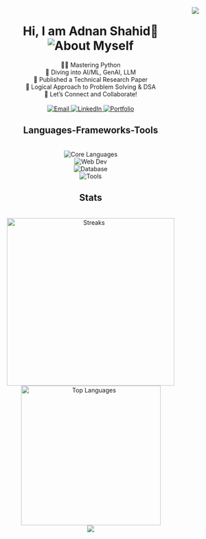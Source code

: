 <img align="right" src="https://visitor-badge.laobi.icu/badge?page_id=logically-nerd.logically-nerd" />
<h1 align="center">
    Hi, I am Adnan Shahid👋
  <br>
    <img src="https://readme-typing-svg.herokuapp.com?font=Fira+Code&size=35&pause=1000&center=true&vCenter=true&random=true&width=400&lines=A+Backend+Developer;An+AI%2FML+Enthusiast;A+Designer" alt="About Myself" />
</h1>

<div align="center">
👨‍💻 Mastering Python<br>
🤖 Diving into AI/ML, GenAI, LLM<br>
📄 Published a Technical Research Paper<br>
🧩 Logical Approach to Problem Solving & DSA<br>
🌟 Let’s Connect and Collaborate!
</div>
<br>
<div align="center">
  <a href="mailto:adnansh2804@gmail.com" title="Email">
    <img src="https://img.shields.io/badge/Gmail-333333?style=for-the-badge&logo=gmail&logoColor=red" alt="Email">
  </a>
  <a href="https://www.linkedin.com/in/logically-nerd/" title="LinkedIn">
    <img src="https://img.shields.io/badge/LinkedIn-0077B5?style=for-the-badge&logo=linkedin&logoColor=white" alt="LinkedIn">
  </a>
  <a href="https://logically-nerd.co/" title="Portfolio">
    <img src="https://img.shields.io/badge/Portfolio-FF5722?style=for-the-badge&logo=todoist&logoColor=white" alt="Portfolio">
  </a>
</div>

<h2 align="center">
  Languages-Frameworks-Tools
</h2>
<br>
<div align="center">
  <img src="https://skillicons.dev/icons?i=java,py,c,cpp" title="Core Languages"><br>
  <img src="https://skillicons.dev/icons?i=html,css,tailwind,js,nodejs" title="Web Dev"><br>
  <img src="https://skillicons.dev/icons?i=mysql,mongodb" title="Database"><br>
  <img src="https://skillicons.dev/icons?i=linux,vscode,git,github,stackoverflow,figma" title="Tools">
</div>

<h2 align="center">Stats</h2>
<br>
<div align=center>
  <img width=390 src="https://github-readme-streak-stats.herokuapp.com/?user=logically-nerd&theme=tokyonight&border_radius=10&size_weight=0.5&count_weight=0.5&exclude_repo=github-readme-stats" alt="Streaks">
  <img width=325 src="https://github-readme-stats.vercel.app/api/top-langs/?username=logically-nerd&layout=compact&langs_count=8&theme=tokyonight&border_radius=10&size_weight=0.5&count_weight=0.5&exclude_repo=github-readme-stats" alt="Top Languages" >
  <br/>
  <img src="https://github-readme-stats.vercel.app/api?username=logically-nerd&show_icons=true&theme=tokyonight">
</div>

